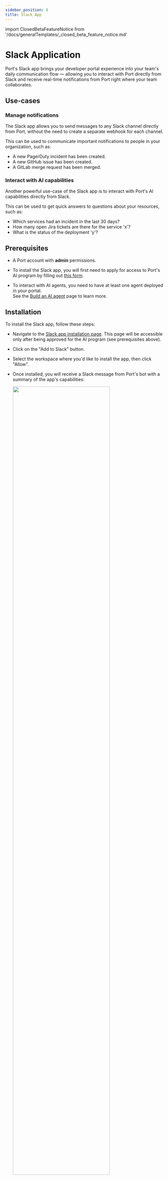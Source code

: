 ```yaml
---
sidebar_position: 6
title: Slack App
---
```


import ClosedBetaFeatureNotice from '/docs/generalTemplates/_closed_beta_feature_notice.md'

# Slack Application

<ClosedBetaFeatureNotice id="ai-form" />

Port's Slack app brings your developer portal experience into your team's daily communication flow — allowing you to interact with Port directly from Slack and receive real-time notifications from Port right where your team collaborates.

## Use-cases

### Manage notifications

The Slack app allows you to send messages to any Slack channel directly from Port, without the need to create a separate webhook for each channel.  

This can be used to communicate important notifications to people in your organization, such as:

- A new PagerDuty incident has been created.
- A new GitHub issue has been created.
- A GitLab merge request has been merged.

### Interact with AI capabilities

Another powerful use-case of the Slack app is to interact with Port's AI capabilities directly from Slack.

This can be used to get quick answers to questions about your resources, such as:

- Which services had an incident in the last 30 days?
- How many open Jira tickets are there for the service 'x'?
- What is the status of the deployment 'y'?

## Prerequisites

- A Port account with **admin** permissions.

- To install the Slack app, you will first need to apply for access to Port's AI program by filling out [this form](https://forms.gle/krhMY7c9JM8MyJJf7).

- To interact with AI agents, you need to have at least one agent deployed in your portal.  
  See the [Build an AI agent](/ai-interfaces/ai-agents/build-an-ai-agent) page to learn more.

## Installation

To install the Slack app, follow these steps:

- Navigate to the [Slack app installation page](https://app.port.io/settings/slack-app). This page will be accessible only after being approved for the AI program (see prerequisites above).

- Click on the "Add to Slack" button.

- Select the workspace where you'd like to install the app, then click "Allow".

- Once installed, you will receive a Slack message from Port's bot with a summary of the app's capabilities:

    <img src='/img/ai-agents/SlackAppInstallMessage.png' width='80%'/>

## Send notifications from Port

### Slack app bot token

Once the app is installed into the Slack workspace, a new system secret will be created in your Port organization named `__SLACK_APP_BOT_TOKEN_T<team_id>`, where `<team_id>` is the ID of the Slack workspace.  
You can copy it and use it in actions & automations to send messages to a specific Slack channel.

:::tip System secrets
To view your system secrets, click on the `...` button in the top right corner of your Port application, select `Credentials` and then click on the `Secrets` tab.
:::

### Usage example

The following snippet defines an automation that sends a Slack message to a specific channel when a new PagerDuty incident is created in Port, using the Slack app's bot token:

```json
{
  "identifier": "pagerduty_incident_to_slack",
  "title": "PagerDuty incident to slack",
  "icon": "pagerduty",
  "description": "Sends a Slack message on new incident",
  "trigger": {
    "type": "automation",
    "event": {
      "type": "ENTITY_CREATED",
      "blueprintIdentifier": "pagerdutyIncident"
    }
  },
  "invocationMethod": {
    "type": "WEBHOOK",
    "url": "https://slack.com/api/chat.postMessage",
    "synchronized": true,
    "method": "POST",
    "headers": {
      "Content-Type": "application/json; charset=utf-8",
      "Authorization": "Bearer {{ .secrets.\"__SLACK_APP_BOT_TOKEN_T123\" }}"
    },
    "body": {
      "blocks": [
        {
          "type": "markdown",
          "text": "There is a new incident!\nTitle: {{ .event.diff.after.title }}\nOwner: {{ .event.diff.after.properties.assignees }}"
        }
      ],
      "channel": "C06BUh123"
    }
  },
  "publish": true
}
```

### Customize messages

You can customize messages with blocks following the [Slack formatting guidelines](https://slack.com/help/articles/202288908-Format-your-messages). 

## Interact with Port from Slack

### New user authentication flow

When a new team member first tries to use the Slack app, a private message with a "Connect to Port" button will be sent to them:

<img src='/img/ai-agents/SlackAppNewUserMessage.png' width='60%'/>
<br/><br/>

Once the user is authenticated, they can:

- Mention `@Port` in any channel it's invited to.
- Start interacting with Port directly from Slack.

### Slash commands

The Slack app responds to the `/port` slash command with these options:

- `/port` (or `/port help`) - Shows general help and available actions.
- `/port agents` - Lists all Port AI agents in your organization.

To ask the app a question, simply mention `@Port` and ask away, for example:

```text
@Port is there an active incident for the service 'x'?
```

### Use the Slack AI assistant interface

On paid Slack workspaces, you can also interact with Port through Slack's AI assistant interface, which provides enhanced features:

1. Chat history for previous interactions with Port is available when using direct messages with the app.
   <img src='/img/ai-agents/SlackAppAgentChat.png' alt='Slack app chat history with Port' width='80%'/>

2. You can start a new conversation easily using the "New Chat" button in the top-right corner.

3. For quicker access, add Port to your Slack top bar by clicking the three dots menu and selecting "Add assistant to top bar".
   <img src='/img/ai-agents/SlackAppAddTopBar.png' alt='Adding Port to Slack top bar' width='80%'/>

4. Once added, you can access Port from anywhere in Slack through a side panel, without leaving your current conversation.
   <img src='/img/ai-agents/SlackAppAgentInteraction.png' alt='Interacting with Port through Slack side panel' width='60%'/>

This provides a more seamless way to interact with your Port AI capabilities while working in Slack.

## Advanced configuration

### Renaming the Slack Bot

You can rename the Port Slack bot in your workspace. This can be useful if you want the bot to have a name that is more recognizable to your organization, instead of the default "Port".

Follow these steps to rename the bot:

1.  In your Slack workspace, find the Port app. Right-click on it and select "View app details".
    <img src='/img/ai-agents/SlackAppViewAppDetails.png' alt='View Port App Details in Slack' width='60%'/>

2.  In the app details view, click on the "Configuration" tab. This will open a new page in your web browser. Scroll down to the "Bot User" section.
    <img src='/img/ai-agents/SlackAppEditBot.png' alt='Slack App Configuration Page - Bot User Section' width='80%'/>

3.  Click on the "Edit" button next to the bot user. In the modal that appears, enter the new desired name for your bot and click "Save Changes". The change will apply immediately.
    <img src='/img/ai-agents/SlackAppEditBotModal.png' alt='Edit Bot Name Modal in Slack' width='60%'/>


## Limitations

- The Slack app can only operate in channels it's invited to and in private DMs with the bot.

- Users must authenticate individually.

- You can install only one Slack app, related to one Port organization, in each Slack workspace.

- When sending a message from Port to Slack, up to 50 `blocks` can be used, and each `text` value can be up to 3000 characters long.
